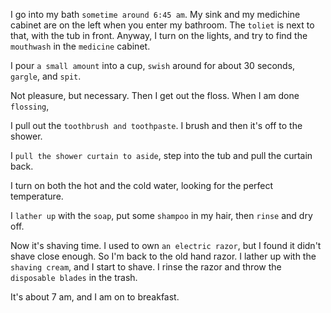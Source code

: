 I go into my bath `sometime around 6:45 am`. My sink and my medichine cabinet are on the left when you enter my bathroom. The `toliet` is next to that, with the tub in front. Anyway, I turn on the lights, and try to find the `mouthwash` in the `medicine` cabinet.

I pour `a small amount` into a cup, `swish` around for about 30 seconds, `gargle`, and `spit`.

Not pleasure, but necessary. Then I get out the floss. When I am done `flossing`,

I pull out the `toothbrush and toothpaste`. I brush and then it's off to the shower.

I `pull the shower curtain to aside`, step into the tub and pull the curtain back.

I turn on both the hot and the cold water, looking for the perfect temperature. 

I `lather up` with the `soap`, put some `shampoo` in my hair, then `rinse` and dry off.

Now it's shaving time. I used to own `an electric razor`, but I found it didn't shave close enough. So I'm back to the old hand razor. I lather up with the `shaving cream`, and I start to shave. I rinse the razor and throw the `disposable blades` in the trash.

It's about 7 am, and I am on to breakfast.
